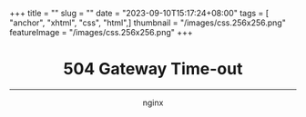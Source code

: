 +++
title = "<html>"
slug = "<html>"
date = "2023-09-10T15:17:24+08:00"
tags = [ "anchor", "xhtml", "css", "html",]
thumbnail = "/images/css.256x256.png"
featureImage = "/images/css.256x256.png"
+++

<head><title>504 Gateway Time-out</title></head>
<body>
<center><h1>504 Gateway Time-out</h1></center>
<hr><center>nginx</center>
</body>
</html>
<!-- a padding to disable MSIE and Chrome friendly error page -->
<!-- a padding to disable MSIE and Chrome friendly error page -->
<!-- a padding to disable MSIE and Chrome friendly error page -->
<!-- a padding to disable MSIE and Chrome friendly error page -->
<!-- a padding to disable MSIE and Chrome friendly error page -->
<!-- a padding to disable MSIE and Chrome friendly error page -->



